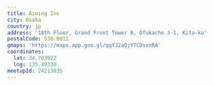 ```yaml
---
title: Aiming Inc
city: Osaka
country: jp
address: '18th Floor, Grand Front Tower B, Ofukacho 3-1, Kita-ku'
postalCode: 530-0011
gmaps: 'https://maps.app.goo.gl/qqYJ2aQjYTCDvxnRA'
coordinates:
  lat: 34.703922
  lng: 135.49338
meetupId: 24213835
---
```


